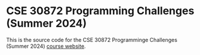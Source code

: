 # CSE 30872 Programming Challenges (Summer 2024)

This is the source code for the CSE 30872 Programminge Challenges (Summer 2024)
[course website](http://www3.nd.edu/~pbui/teaching/cse.30872.su24/).
